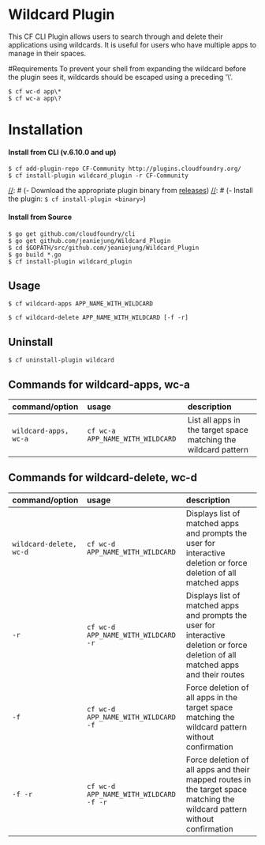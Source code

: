 # Wildcard Plugin
This CF CLI Plugin allows users to search through and delete their applications using wildcards. It is useful for users who have multiple apps to manage in their spaces. 

#Requirements
To prevent your shell from expanding the wildcard before the plugin sees it, wildcards should be escaped using a preceding '\\'.
```
$ cf wc-d app\* 
$ cf wc-a app\?
```
# Installation

#### Install from CLI (v.6.10.0 and up)
```
$ cf add-plugin-repo CF-Community http://plugins.cloudfoundry.org/
$ cf install-plugin wildcard_plugin -r CF-Community
```

[//]: # (#### Install from binary)
[//]: # (- Download the appropriate plugin binary from [releases](https://github.com/swisscom/cf-statistics-plugin/releases))
[//]: # (- Install the plugin: `$ cf install-plugin <binary>`)

#### Install from Source
```
$ go get github.com/cloudfoundry/cli
$ go get github.com/jeaniejung/Wildcard_Plugin
$ cd $GOPATH/src/github.com/jeaniejung/Wildcard_Plugin
$ go build *.go
$ cf install-plugin wildcard_plugin
```

## Usage

```
$ cf wildcard-apps APP_NAME_WITH_WILDCARD
```
```
$ cf wildcard-delete APP_NAME_WITH_WILDCARD [-f -r]
```

## Uninstall

```
$ cf uninstall-plugin wildcard
```
## Commands for wildcard-apps, wc-a

| command/option | usage | description|
| :--------------- |:---------------| :------------|
|`wildcard-apps, wc-a`| `cf wc-a APP_NAME_WITH_WILDCARD` |List all apps in the target space matching the wildcard pattern|

## Commands for wildcard-delete, wc-d

| command/option | usage | description|
| :--------------- |:---------------| :------------|
|`wildcard-delete, wc-d`| `cf wc-d APP_NAME_WITH_WILDCARD` |Displays list of matched apps and prompts the user for interactive deletion or force deletion of all matched apps|
|`-r`|`cf wc-d APP_NAME_WITH_WILDCARD -r`|Displays list of matched apps and prompts the user for interactive deletion or force deletion of all matched apps and their routes|
|`-f`|`cf wc-d APP_NAME_WITH_WILDCARD -f`|Force deletion of all apps in the target space matching the wildcard pattern without confirmation|
|`-f -r`|`cf wc-d APP_NAME_WITH_WILDCARD -f -r`|Force deletion of all apps and their mapped routes in the target space matching the wildcard pattern without confirmation|


